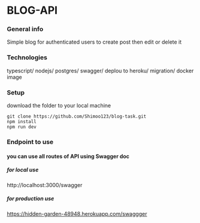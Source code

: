 # BLOG-API

### General info
Simple blog for authenticated users to create post then edit or delete it

### Technologies
typescript/ nodejs/ postgres/ swagger/ deplou to heroku/ migration/ docker image

### Setup
download the folder to your local machine
```
git clone https://github.com/Shimoo123/blog-task.git
npm install
npm run dev
```

### Endpoint to use
#### you can use all routes of API using Swagger doc

##### for local use
http://localhost:3000/swagger

##### for production use
https://hidden-garden-48948.herokuapp.com/swaggger




